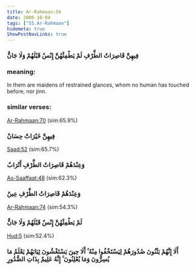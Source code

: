 ```yaml
---
title: Ar-Rahmaan:56
date: 2006-10-04
tags: ["55.Ar-Rahmaan"]
hidemeta: true 
ShowPostNavLinks: true 
---
```

### فِيهِنَّ قَاصِرَاتُ الطَّرْفِ لَمْ يَطْمِثْهُنَّ إِنْسٌ قَبْلَهُمْ وَلَا جَانٌّ
### meaning: 
In them are maidens of restrained glances, whom no human has touched before, nor jinn.
### similar verses: 

[Ar-Rahmaan:70](/55/70) (sim:65.9%)

### فِيهِنَّ خَيْرَاتٌ حِسَانٌ

[Saad:52](/38/52) (sim:65.7%)

### وَعِنْدَهُمْ قَاصِرَاتُ الطَّرْفِ أَتْرَابٌ

[As-Saaffaat:48](/37/48) (sim:62.3%)

### وَعِنْدَهُمْ قَاصِرَاتُ الطَّرْفِ عِينٌ

[Ar-Rahmaan:74](/55/74) (sim:54.3%)

### لَمْ يَطْمِثْهُنَّ إِنْسٌ قَبْلَهُمْ وَلَا جَانٌّ

[Hud:5](/11/5) (sim:52.4%)

### أَلَا إِنَّهُمْ يَثْنُونَ صُدُورَهُمْ لِيَسْتَخْفُوا مِنْهُ ۚ أَلَا حِينَ يَسْتَغْشُونَ ثِيَابَهُمْ يَعْلَمُ مَا يُسِرُّونَ وَمَا يُعْلِنُونَ ۚ إِنَّهُ عَلِيمٌ بِذَاتِ الصُّدُورِ
